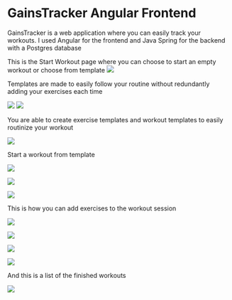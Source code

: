 # GainsTracker Angular Frontend

GainsTracker is a web application where you can easily track your workouts.
I used Angular for the frontend and Java Spring for the backend with a Postgres database

This is the Start Workout page where you can choose to start an empty workout or choose from template
![](src/assets/images/start1.png)

Templates are made to easily follow your routine without redundantly adding your exercises each time

![](src/assets/images/templates-add-ex1.png)
![](src/assets/images/template.png)

You are able to create exercise templates and workout templates to easily routinize your workout

![](src/assets/images/templates-full.png)

Start a workout from template

![](src/assets/images/startworkout.png)

![](src/assets/images/workout-session.png)

![](src/assets/images/workout-session2.png)

This is how you can add exercises to the workout session

![](src/assets/images/add-ex.png)

![](src/assets/images/add-ex2.png)

![](src/assets/images/add-ex3.png)

![](src/assets/images/finish-workout.png)

And this is a list of the finished workouts

![](src/assets/images/workout-list2.png)




